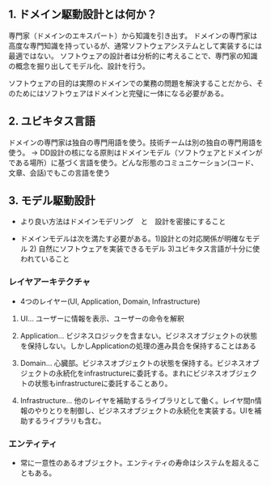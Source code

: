 ## 1. ドメイン駆動設計とは何か？
専門家（ドメインのエキスパート）から知識を引き出す。
ドメインの専門家は高度な専門知識を持っているが、通常ソフトウェアシステムとして実装するには最適ではない。
ソフトウェアの設計者は分析的に考えることで、専門家の知識の概念を掘り出してモデル化、設計を行う。

ソフトウェアの目的は実際のドメインでの業務の問題を解決することだから、そのためにはソフトウェアはドメインと完璧に一体になる必要がある。

## 2. ユビキタス言語

ドメインの専門家は独自の専門用語を使う。技術チームは別の独自の専門用語を使う。
→ DD設計の核になる原則はドメインモデル（ソフトウェアとドメインがである場所）に基づく言語を使う。どんな形態のコミュニケーション(コード、文章、会話)でもこの言語を使う

## 3. モデル駆動設計

- より良い方法はドメインモデリング　と　設計を密接にすること

- ドメインモデルは次を満たす必要がある。1)設計との対応関係が明確なモデル 2) 自然にソフトウェアを実装できるモデル 3)ユビキタス言語が十分に使われていること



### レイヤアーキテクチャ

- 4つのレイヤー(UI, Application, Domain, Infrastructure)

1. UI... ユーザーに情報を表示、ユーザーの命令を解釈

2. Application... ビジネスロジックを含まない。ビジネスオブジェクトの状態を保持しない。しかしApplicationの処理の進み具合を保持することはある

3. Domain... 心臓部。ビジネスオブジェクトの状態を保持する。ビジネスオブジェクトの永続化をinfrastructureに委託する。まれにビジネスオブジェクトの状態もinfrastructureに委託することあり。

4. Infrastructure... 他のレイヤを補助するライブラリとして働く。レイヤ間n情報のやりとりを制御し、ビジネスオブジェクトの永続化を実装する。UIを補助するライブラリも含む。

### エンティティ

- 常に一意性のあるオブジェクト。エンティティの寿命はシステムを超えることもある。
